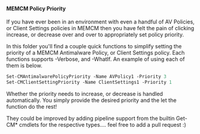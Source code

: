 #### MEMCM Policy Priority

If you have ever been in an environment with even a handful of AV Policies, or Client Settings policies in MEMCM then you have felt the pain of clicking increase, or decrease over and over to appropriately set policy priority. 

In this folder you'll find a couple quick functions to simplify setting the priority of a MEMCM Antimalware Policy, or Client Settings policy. Each functions supports -Verbose, and -WhatIf. An example of using each of them is below.

```ps
Set-CMAntimalwarePolicyPriority -Name AVPolicy1 -Priority 3
Set-CMClientSettingPriority -Name ClientSettings1 -Priority 1
```

Whether the priority needs to increase, or decrease is handled automatically. You simply provide the desired priority and the let the function do the rest!

They could be improved by adding pipeline support from the builtin Get-CM* cmdlets for the respective types.... feel free to add a pull request :)

